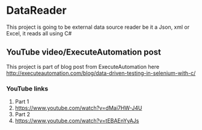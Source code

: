 # DataReader
This project is going to be external data source reader be it a Json, xml or Excel, it reads all using C#

## YouTube video/ExecuteAutomation post
This project is part of blog post from ExecuteAutomation here
http://executeautomation.com/blog/data-driven-testing-in-selenium-with-c/

### YouTube links
1. Part 1
 1. https://www.youtube.com/watch?v=dMai7HW-J4U
2. Part 2 
 2. https://www.youtube.com/watch?v=tEBAEnYyAJs

